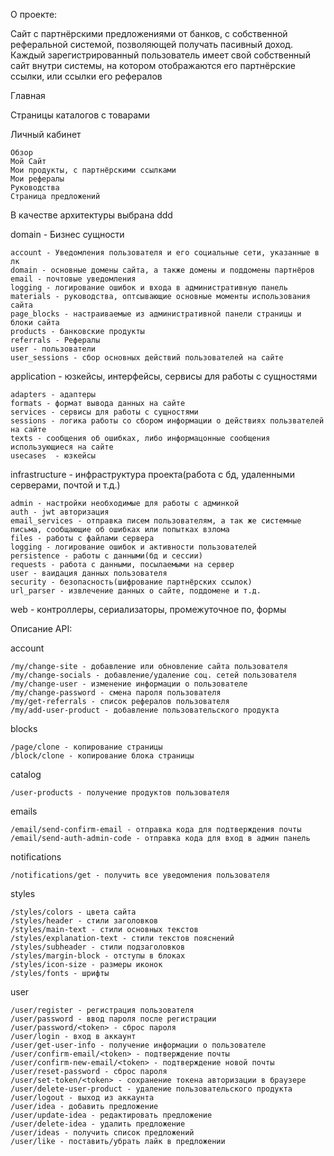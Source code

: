 О проекте:

Сайт с партнёрскими предложениями от банков, с собственной реферальной системой, позволяющей получать пасивный доход.
Каждый зарегистрированный пользователь имеет свой собственный сайт внутри системы, на котором отображаются его партнёрские ссылки, или ссылки его рефералов

Главная

Страницы каталогов с товарами

Личный кабинет

    Обзор
    Мой Сайт
    Мои продукты, с партнёрскими ссылками
    Мои рефералы
    Руководства
    Страница предложений


В качестве архитектуры выбрана ddd

domain - Бизнес сущности

    account - Уведомления пользователя и его социальные сети, указанные в лк
    domain - основные домены сайта, а также домены и поддомены партнёров
    email - почтовые уведомления
    logging - логирование ошибок и входа в административную панель
    materials - руководства, оптсывающие основные моменты использования сайта
    page_blocks - настраиваемые из административной панели страницы и блоки сайта
    products - банковские продукты
    referrals - Рефералы
    user - пользователи
    user_sessions - сбор основных действий пользователей на сайте

application - юзкейсы, интерфейсы, сервисы для работы с сущностями

    adapters - адаптеры
    formats - формат вывода данных на сайте
    services - сервисы для работы с сущностями
    sessions - логика работы со сбором информации о действиях пользвателей на сайте
    texts - сообщения об ошибках, либо информацонные сообщения использующиеся на сайте
    usecases  - юзкейсы

infrastructure - инфраструктура проекта(работа с бд, удаленными серверами, почтой и т.д.)

    admin - настройки необходимые для работы с админкой
    auth - jwt авторизация
    email_services - отправка писем пользователям, а так же системные письма, сообщающие об ошибках или попытках взлома
    files - работы с файлами сервера
    logging - логирование ошибок и активности пользователей
    persistence - работы с данными(бд и сессии)
    requests - работа с данными, посылаемыми на сервер
    user - ваидация данных пользователя
    security - безопасность(шифрование партнёрских ссылок)
    url_parser - извлечение данных о сайте, поддомене и т.д.

web - контроллеры, сериализаторы, промежуточное по, формы

Описание API:

account

    /my/change-site - добавление или обновление сайта пользователя
    /my/change-socials - добавление/удаление соц. сетей пользователя
    /my/change-user - изменение информации о пользователе
    /my/change-password - смена пароля пользователя
    /my/get-referrals - список рефералов пользователя
    /my/add-user-product - добавление пользовательского продукта

blocks

    /page/clone - копирование страницы
    /block/clone - копирование блока страницы

catalog

    /user-products - получение продуктов пользователя

emails

    /email/send-confirm-email - отправка кода для подтверждения почты
    /email/send-auth-admin-code - отправка кода для вход в админ панель

notifications

    /notifications/get - получить все уведомления пользователя

styles

    /styles/colors - цвета сайта
    /styles/header - стили заголовков
    /styles/main-text - стили основных текстов
    /styles/explanation-text - стили текстов пояснений
    /styles/subheader - стили подзаголовков
    /styles/margin-block - отступы в блоках
    /styles/icon-size - размеры иконок
    /styles/fonts - шрифты

user

    /user/register - регистрация пользователя
    /user/password - ввод пароля после регистрации
    /user/password/<token> - сброс пароля
    /user/login - вход в аккаунт
    /user/get-user-info - получение информации о пользователе
    /user/confirm-email/<token> - подтверждение почты
    /user/confirm-new-email/<token> - подтверждение новой почты
    /user/reset-password - сброс пароля
    /user/set-token/<token> - сохранение токена авторизации в браузере
    /user/delete-user-product - удаление пользовательского продукта
    /user/logout - выход из аккаунта
    /user/idea - добавить предложение
    /user/update-idea - редактировать предложение
    /user/delete-idea - удалить предложение
    /user/ideas - получить список предложений
    /user/like - поставить/убрать лайк в предложении
